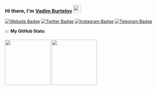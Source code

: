 ### Hi there, I'm <a href="https://burtelov.ru" target="_blank">Vadim Burtelov</a> <img src="https://media.giphy.com/media/hvRJCLFzcasrR4ia7z/giphy.gif" width="25px">


[![Website Badge](https://img.shields.io/badge/Website-3b5998?style=flat-square&logo=google-chrome&logoColor=white)](https://burtelov.ru)
[![Twitter Badge](https://img.shields.io/badge/-Twitter-00acee?style=flat-square&logo=Twitter&logoColor=white)](https://twitter.com/vburtelov)
[![Instagram Badge](https://img.shields.io/badge/-Instagram-e4405f?style=flat-square&logo=Instagram&logoColor=white)](https://instagram.com/vburtelov/)
[![Telegram Badge](https://img.shields.io/badge/-Telegram-0088cc?style=flat-square&logo=Telegram&logoColor=white)](https://t.me/vburtelov)


📈 **My GitHub Stats:**

<p>
  <img height="150px" src="https://github-readme-stats.vercel.app/api?username=vburtelov&show_icons=true&hide_border=true&&count_private=true&include_all_commits=true" />
  <img height="150px" src="https://github-readme-stats.vercel.app/api/top-langs/?username=vburtelov&exclude_repo=KNN-Image-Classification&show_icons=true&hide_border=true&layout=compact&langs_count=8"/>
</p>

